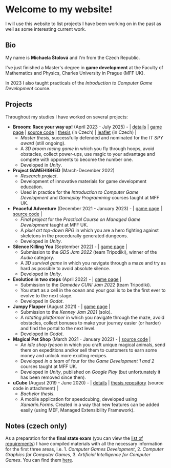 # Welcome to my website!

I will use this website to list projects I have been working on in the past as well as some interesting current work.

## Bio
My name is **Michaela Štolová** and I'm from the Czech Republic.

I've just finished a Master's degree in **game development** at the Faculty of Mathematics and Physics, Charles University in Prague (MFF UK).

In 2023 I also taught practicals of the *Introduction to Computer Game Development* course.

## Projects
Throughout my studies I have worked on several projects:
- **Brooom: Race your way up!** (April 2023 - July 2025) - \| [details](./projects/brooom.md) \| [game page](https://michelle2.itch.io/brooom) \| [source code](https://github.com/Michelle123211/Brooom) \| [thesis](./projects/brooom-master_thesis.pdf) (in Czech) \| [leaflet](./projects/brooom-leaflet.pdf) (in Czech) \|
  - *Master thesis*, successfully defended and nominated for the *IT SPY award* (still ongoing).
  - A *3D broom racing game* in which you fly through hoops, avoid obstacles, collect power-ups, use magic to your advantage and compete with opponents to become the number one.
  - Developed in *Unity*.
- **Project GAMEHIGHED** (March-December 2022)
  - *Research project*.
  - Development of innovative materials for game development education.
  - Used in practice for the *Introduction to Computer Game Development* and *Gameplay Programming* courses taught at MFF UK.
- **Peaceful Adventure** (December 2021 - January 2023) - \| [game page](https://michelle2.itch.io/peaceful-adventure) \| [source code](https://github.com/Michelle123211/Peaceful-Adventure) \|
  - *Final project* for the *Practical Course on Managed Game Development* taught at MFF UK.
  - A *pixel art top-down RPG* in which you are a hero fighting against skeletons in the procedurally generated dungeons.
  - Developed in *Unity*.
- **Silence Killing You** (September 2022) - \| [game page](https://michelle2.itch.io/silence-killing-you) \|
  - Submission to the *GDS Jam 2022* (team Tripodiki), winner of the *Audio* category.
  - A *3D survival game* in which you navigate through a maze and try as hard as possible to avoid absolute silence.
  - Developed in *Unity*.
- **Evolution in two steps** (April 2022) - \| [game page](https://michelle2.itch.io/evolution-in-two-steps-now-for-real) \|
  - Submission to the *Gamedev CUNI Jam 2022* (team Tripodiki).
  - You start as a cell in the ocean and your goal is to be the first ever to evolve to the next stage.
  - Developed in *Godot*.
- **Jumpy Flapper** (August 2021) - \| [game page](https://michelle2.itch.io/jumpy-flapper) \|
  - Submission to the *Kenney Jam 2021* (solo).
  - A *rotating platformer* in which you navigate through the maze, avoid obstacles, collect bonuses to make your journey easier (or harder) and find the portal to the next level.
  - Developed in *Godot*.
- **Magical Pet Shop** (March 2021 - January 2022) - \| [source code](https://github.com/maoap1/magical-pet-shop) \|
  - An *idle shop tycoon* in which you craft unique magical animals, send them on expeditions and/or sell them to customers to earn some money and unlock more exciting recipes.
  - Developed *in a team* of four for the *Game Development 1 and 2* courses taught at MFF UK.
  - Developed in *Unity*, published on *Google Play* (but unfortunately it has been removed since then).
- **uCube** (August 2019 - June 2020) - \| [details](./projects/ucube.md) \| [thesis repository](https://dspace.cuni.cz/handle/20.500.11956/119422) (source code in attachment) \|
  - *Bachelor thesis*.
  - A mobile application for speedcubing, developed using *Xamarin.Forms*. Created in a way that new features can be added easily (using MEF, Managed Extensibility Framework).

## Notes (czech only)
As a preparation for the **final state exam** (you can view the [list of requirements](./notes/state_final_exam-requirements.md)) I have compiled materials with all the necessary information for the first three areas, i.e. 1. *Computer Games Development*, 2. *Computer Graphics for Computer Games*, 3. *Artificial Intelligence for Computer Games*. You can find them [here](https://github.com/Michelle123211/mgr-statnice-poznamky).